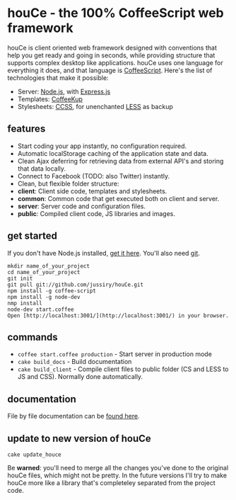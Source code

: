 
# houCe - the 100% CoffeeScript web framework

houCe is client oriented web framework designed with conventions that help you get ready and going in seconds, while providing structure that supports complex desktop like applications. houCe uses one language for everything it does, and that language is [CoffeeScript](http://coffeescript.org/). Here's the list of technologies that make it possible:

* Server: [Node.js](http://nodejs.org/), with [Express.js](http://expressjs.com/)
* Templates: [CoffeeKup](http://coffeekup.org/)
* Stylesheets: [CCSS](https://github.com/aeosynth/ccss), for unenchanted [LESS](http://lesscss.org/) as backup


## features

* Start coding your app instantly, no configuration required.
* Automatic localStorage caching of the application state and data.
* Clean Ajax deferring for retrieving data from external API's and storing that data locally.
* Connect to Facebook (TODO: also Twitter) instantly.
* Clean, but flexible folder structure:
 * **client**: Client side code, templates and stylesheets.
 * **common**: Common code that get executed both on client and server.
 * **server**: Server code and configuration files.
 * **public**: Compiled client code, JS libraries and images.


## get started

If you don't have Node.js installed, [get it here](http://nodejs.org/#download). You'll also need [git](http://git-scm.com/).

    mkdir name_of_your_project
    cd name_of_your_project
    git init
    git pull git://github.com/jussiry/houCe.git
    npm install -g coffee-script
    npm install -g node-dev
    nmp install
    node-dev start.coffee
    Open [http://localhost:3001/](http://localhost:3001/) in your browser.


## commands

* `coffee start.coffee production` - Start server in production mode
* `cake build_docs` - Build documentation
* `cake build_client` - Compile client files to public folder (CS and LESS to JS and CSS). Normally done automatically.


## documentation

File by file documentation can be [found here](http://jussiry.github.com/houCe/index.html).


## update to new version of houCe

    cake update_houce

Be **warned**: you'll need to merge all the changes you've done to the original houCe files, which might not be pretty. In the future versions I'll try to make houCe more like a library that's completeley separated from the project code.